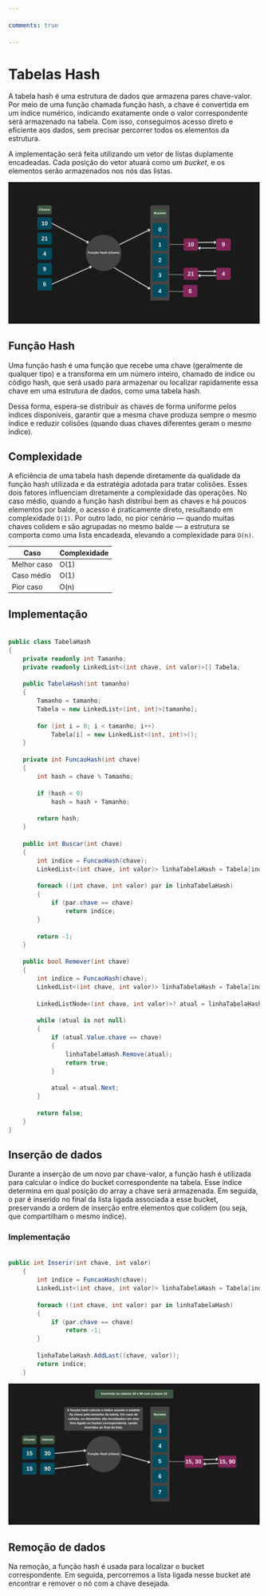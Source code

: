 ```yaml
---

comments: true

---
```


# **Tabelas Hash**

A tabela hash é uma estrutura de dados que armazena pares chave-valor. Por meio de uma função chamada função hash, a chave é convertida em um índice numérico, indicando exatamente onde o valor correspondente será armazenado na tabela. Com isso, conseguimos acesso direto e eficiente aos dados, sem precisar percorrer todos os elementos da estrutura.

A implementação será feita utilizando um vetor de listas duplamente encadeadas. Cada posição do vetor atuará como um *bucket*, e os elementos serão armazenados nos nós das listas.

![Tabela hash](tabelas-hash.assets/tabela-hash.png)

## **Função Hash**

Uma função hash é uma função que recebe uma chave (geralmente de qualquer tipo) e a transforma em um número inteiro, chamado de índice ou código hash, que será usado para armazenar ou localizar rapidamente essa chave em uma estrutura de dados, como uma tabela hash.

Dessa forma, espera-se distribuir as chaves de forma uniforme pelos índices disponíveis, garantir que a mesma chave produza sempre o mesmo índice e reduzir colisões (quando duas chaves diferentes geram o mesmo índice).

## **Complexidade**

A eficiência de uma tabela hash depende diretamente da qualidade da função hash utilizada e da estratégia adotada para tratar colisões. Esses dois fatores influenciam diretamente a complexidade das operações.
No caso médio, quando a função hash distribui bem as chaves e há poucos elementos por balde, o acesso é praticamente direto, resultando em complexidade `O(1)`.
Por outro lado, no pior cenário — quando muitas chaves colidem e são agrupadas no mesmo balde — a estrutura se comporta como uma lista encadeada, elevando a complexidade para `O(n)`.

| Caso         | Complexidade |
|--------------|--------------|
| Melhor caso  | O(1)         |
| Caso médio   | O(1)         |
| Pior caso    | O(n)         |


## **Implementação**

```csharp

public class TabelaHash
{
    private readonly int Tamanho;
    private readonly LinkedList<(int chave, int valor)>[] Tabela;

    public TabelaHash(int tamanho)
    {
        Tamanho = tamanho;
        Tabela = new LinkedList<(int, int)>[tamanho];

        for (int i = 0; i < tamanho; i++)
            Tabela[i] = new LinkedList<(int, int)>();
    }

    private int FuncaoHash(int chave)
    {
        int hash = chave % Tamanho;

        if (hash < 0)
            hash = hash + Tamanho;

        return hash;
    }    

    public int Buscar(int chave)
    {
        int indice = FuncaoHash(chave);
        LinkedList<(int chave, int valor)> linhaTabelaHash = Tabela[indice];

        foreach ((int chave, int valor) par in linhaTabelaHash)
        {
            if (par.chave == chave)
                return indice;
        }

        return -1;
    }

    public bool Remover(int chave)
    {
        int indice = FuncaoHash(chave);
        LinkedList<(int chave, int valor)> linhaTabelaHash = Tabela[indice];

        LinkedListNode<(int chave, int valor)>? atual = linhaTabelaHash.First;

        while (atual is not null)
        {
            if (atual.Value.chave == chave)
            {
                linhaTabelaHash.Remove(atual);
                return true;
            }

            atual = atual.Next;
        }

        return false;
    }
}

```

## **Inserção de dados**

Durante a inserção de um novo par chave-valor, a função hash é utilizada para calcular o índice do bucket correspondente na tabela. Esse índice determina em qual posição do array a chave será armazenada. Em seguida, o par é inserido no final da lista ligada associada a esse bucket, preservando a ordem de inserção entre elementos que colidem (ou seja, que compartilham o mesmo índice).

### **Implementação**

```csharp

public int Inserir(int chave, int valor)
    {
        int indice = FuncaoHash(chave);
        LinkedList<(int chave, int valor)> linhaTabelaHash = Tabela[indice];

        foreach ((int chave, int valor) par in linhaTabelaHash)
        {
            if (par.chave == chave)
                return -1;                
        }

        linhaTabelaHash.AddLast((chave, valor));
        return indice;
    }

```

![Inserção Tabela hash](tabelas-hash.assets/insercao-tabela-hash.png)


## **Remoção de dados**

Na remoção, a função hash é usada para localizar o bucket correspondente. Em seguida, percorremos a lista ligada nesse bucket até encontrar e remover o nó com a chave desejada.
